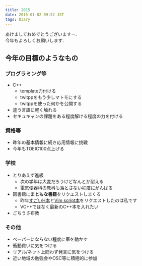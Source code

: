 ```yaml
---
title: 2015
date: 2015-01-02 09:52 JST
tags: Diary
---
```


あけましておめでとうございますー.  
今年もよろしくお願いします.

## 今年の目標のようなもの

### プログラミング等

* C++
  * template力付ける
  * twitppをもう少しマトモにする
  * twitppを使った何かを公開する
* 違う言語に軽く触れる
* セキュキャンの課題をある程度解ける程度の力を付ける

### 資格等

* 昨年の基本情報に続き応用情報に挑戦
* 今年もTOEIC100点上げる

### 学校

* とりあえず進級
  * 次の学年は大変だろうけどなんとか耐える
  * 電気<del>便器</del>科の教科も<del>落とさない程度に</del>がんばる
* 図書館に**まともな書籍**をリクエストしまくる
  * 昨年[すごいH本](http://www.amazon.co.jp/%E3%81%99%E3%81%94%E3%81%84Haskell%E3%81%9F%E3%81%AE%E3%81%97%E3%81%8F%E5%AD%A6%E3%81%BC%E3%81%86-Miran-Lipova%C4%8Da/dp/4274068854)と[Vim script本](http://www.amazon.co.jp/Vim-script-%E3%83%86%E3%82%AF%E3%83%8B%E3%83%83%E3%82%AF%E3%83%90%E3%82%A4%E3%83%96%E3%83%AB-~Vim%E4%BD%BF%E3%81%84%E3%81%AE%E9%AD%94%E6%B3%95%E3%81%AE%E6%9D%96-script%E3%82%B5%E3%83%9D%E3%83%BC%E3%82%BF%E3%83%BC%E3%82%BA/dp/4774166340/ref=sr_1_1)をリクエストしたのは私です
  * VC++ではなく最新のC++本を入れたい
* ごちうさ布教

### その他

* ペーパーにならない程度に車を動かす
* 衝動買いに気をつける
* リアル/ネット上問わず発言に気をつける
* 近い地域の勉強会やOSC等に積極的に参加
